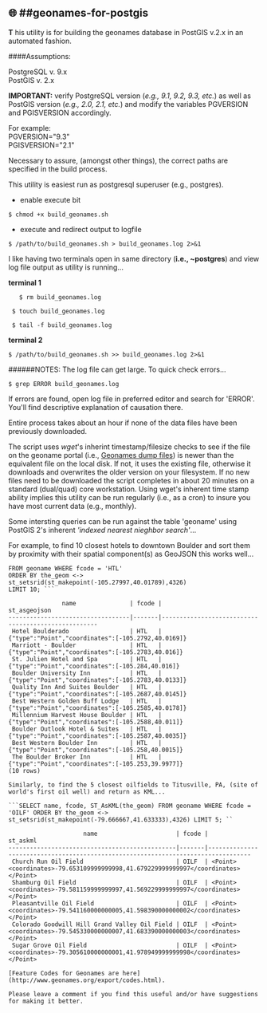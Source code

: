 :globe_with_meridians: 
##geonames-for-postgis 
----------------------

__T__ his utility is for building the geonames database in PostGIS v.2.x in an automated fashion. 

####Assumptions: 

PostgreSQL v. 9.x  
PostGIS v. 2.x

**IMPORTANT:** verify PostgreSQL version (_e.g., 9.1, 9.2, 9.3, etc._) as well as PostGIS 
version (_e.g., 2.0, 2.1, etc._) and modify the variables PGVERSION and PGISVERSION
accordingly.  

For example:  
PGVERSION="9.3"  
PGISVERSION="2.1"

Necessary to assure, (amongst other things), the correct paths are specified in the build process.


This utility is easiest run as postgresql superuser (e.g., postgres).  

* enable execute bit

```$ chmod +x build_geonames.sh```

* execute and redirect output to logfile 

```$ /path/to/build_geonames.sh > build_geonames.log 2>&1 ```

I like having two terminals open in same directory (**i.e., ~postgres**) and view 
log file output as utility is running...

**terminal 1**

```   $ rm build_geonames.log```

``` $ touch build_geonames.log```

``` $ tail -f build_geonames.log```

**terminal 2**

```$ /path/to/build_geonames.sh >> build_geonames.log 2>&1```

######NOTES: 
The log file can get large.  To quick check errors...

```$ grep ERROR build_geonames.log```

If errors are found, open log file in preferred editor and search for 'ERROR'.
You'll find descriptive explanation of causation there.

Entire process takes about an hour if none of the data files have been previously downloaded.

The script uses _wget_'s inherint timestamp/filesize checks to see if the file on the 
geoname portal (i.e., [Geonames dump files](http://download.geonames.org/export/dump/)) is newer 
than the equivalent file on the local disk.  If not, it uses the existing file, otherwise it downloads 
and overwrites the older version on your filesystem.  If no new files need to be downloaded the script 
completes in about 20 minutes on a standard (dual/quad) core workstation.  Using wget's inherent time 
stamp ability implies this utility can be run regularly (i.e., as a cron) to insure you have most 
current data (e.g., monthly).

Some intersting queries can be run against the table 'geoname' using PostGIS 2's
inherent _'indexed nearest nieghbor search'_...

For example, to find 10 closest hotels to downtown Boulder and sort them by proximity
with their spatial component(s) as GeoJSON this works well...

```SELECT name, fcode, ST_AsGeoJSON(the_geom)
FROM geoname WHERE fcode = 'HTL'
ORDER BY the_geom <-> st_setsrid(st_makepoint(-105.27997,40.01789),4326)
LIMIT 10; ```

               name               | fcode |                    st_asgeojson                    
----------------------------------|-------|----------------------------------------------------
 Hotel Boulderado                 | HTL   | {"type":"Point","coordinates":[-105.2792,40.0169]}
 Marriott - Boulder               | HTL   | {"type":"Point","coordinates":[-105.2783,40.016]}
 St. Julien Hotel and Spa         | HTL   | {"type":"Point","coordinates":[-105.284,40.016]}
 Boulder University Inn           | HTL   | {"type":"Point","coordinates":[-105.2783,40.0133]}
 Quality Inn And Suites Boulder   | HTL   | {"type":"Point","coordinates":[-105.2687,40.0145]}
 Best Western Golden Buff Lodge   | HTL   | {"type":"Point","coordinates":[-105.2585,40.0178]}
 Millennium Harvest House Boulder | HTL   | {"type":"Point","coordinates":[-105.2588,40.011]}
 Boulder Outlook Hotel & Suites   | HTL   | {"type":"Point","coordinates":[-105.2587,40.0035]}
 Best Western Boulder Inn         | HTL   | {"type":"Point","coordinates":[-105.258,40.0015]}
 The Boulder Broker Inn           | HTL   | {"type":"Point","coordinates":[-105.253,39.9977]}
(10 rows)

Similarly, to find the 5 closest oilfields to Titusville, PA, (site of world's first oil well) and return as KML...

```SELECT name, fcode, ST_AsKML(the_geom) FROM geoname WHERE fcode = 'OILF' ORDER BY the_geom <-> st_setsrid(st_makepoint(-79.666667,41.633333),4326) LIMIT 5; ``

                     name                      | fcode |                                     st_askml                                     
-----------------------------------------------|-------|----------------------------------------------------------------------------------
 Church Run Oil Field                          | OILF  | <Point><coordinates>-79.653109999999998,41.679229999999997</coordinates></Point>
 Shamburg Oil Field                            | OILF  | <Point><coordinates>-79.581159999999997,41.569229999999997</coordinates></Point>
 Pleasantville Oil Field                       | OILF  | <Point><coordinates>-79.541160000000005,41.598390000000002</coordinates></Point>
 Colorado Goodwill Hill Grand Valley Oil Field | OILF  | <Point><coordinates>-79.545330000000007,41.683390000000003</coordinates></Point>
 Sugar Grove Oil Field                         | OILF  | <Point><coordinates>-79.305610000000001,41.978949999999998</coordinates></Point>
 
[Feature Codes for Geonames are here](http://www.geonames.org/export/codes.html).

Please leave a comment if you find this useful and/or have suggestions for making it better.
